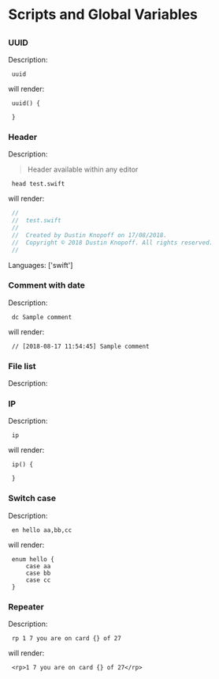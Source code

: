# Scripts and Global Variables

## 

### UUID

Description:

` uuid`

will render:



```
 uuid() {
     
 }
```



### Header

Description:

> Header available within any editor

` head test.swift`

will render:



```swift
 //
 //  test.swift
 //
 //  Created by Dustin Knopoff on 17/08/2018.
 //  Copyright © 2018 Dustin Knopoff. All rights reserved.
 //
```

Languages: ['swift']



### Comment with date

Description:

` dc Sample comment`

will render:



```
 // [2018-08-17 11:54:45] Sample comment
```



### File list

Description:



### IP

Description:

` ip`

will render:



```
 ip() {
     
 }
```



### Switch case

Description:

` en hello aa,bb,cc`

will render:



```
 enum hello {
     case aa
     case bb
     case cc
 }
```



### Repeater

Description:

` rp 1 7 you are on card {} of 27`

will render:



```
 <rp>1 7 you are on card {} of 27</rp>
```




